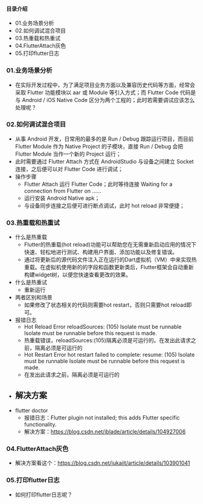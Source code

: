 #### 目录介绍
- 01.业务场景分析
- 02.如何调试混合项目
- 03.热重载和热重试
- 04.FlutterAttach灰色
- 05.打印flutter日志




### 01.业务场景分析
- 在实际开发过程中，为了满足项目业务方面以及兼容历史代码等方面，经常会采取 Flutter 功能模块以 aar 或 Module 等引入方式；而 Flutter Code 代码是与 Android / iOS Native Code 区分为两个工程的；此时若需要调试应该怎么处理呢？




### 02.如何调试混合项目
- 从事 Android 开发，日常用的最多的是 Run / Debug 跟踪运行项目，而目前 Flutter Module 作为 Native Project 的子模块，直接 Run / Debug 会把 Flutter Module 当作一个新的 Project 运行；
- 此时需要通过 Flutter Attach 方式在 AndroidStudio 与设备之间建立 Socket 连接，之后便可以对 Flutter Code 进行调试；
- 操作步骤
    - Flutter Attach 运行 Flutter Code；此时等待连接 Waiting for a connection from Flutter on ……
    - 运行安装 Android Native apk；
    - 与设备同步连接之后便可进行断点调试，此时 hot reload 非常便捷；


### 03.热重载和热重试
- 什么是热重载
    - Flutter的热重载(hot reload)功能可以帮助您在无需重新启动应用的情况下快速、轻松地进行测试、构建用户界面、添加功能以及修复错误。
    - 通过将更新后的源代码文件注入正在运行的Dart虚拟机（VM）中来实现热重载。在虚拟机使用新的的字段和函数更新类后，Flutter框架会自动重新构建widget树，以便您快速查看更改的效果。
- 什么是热重试
    - 重新运行
- 两者区别和场景
    - 如果修改了状态相关的代码则需要hot restart，否则只需要hot reload即可。
- 报错日志
    - Hot Reload Error reloadSources: (105) Isolate must be runnable Isolate must be runnable before this request is made.
    - 热重载错误，reloadSources:(105)隔离必须是可运行的。在发出此请求之前，隔离必须是可运行的
    - Hot Restart Error hot restart failed to complete: resume: (105) Isolate must be runnable Isolate must be runnable before this request is made.
    - 在发出此请求之前，隔离必须是可运行的
- 解决方案
    -
- flutter doctor
    - 报错日志：Flutter plugin not installed; this adds Flutter specific functionality.
    - 解决方案：https://blog.csdn.net/iblade/article/details/104927006




### 04.FlutterAttach灰色
- 解决方案看这个：https://blog.csdn.net/jukaiit/article/details/103901041


### 05.打印flutter日志
- 如何打印flutter日志呢？















